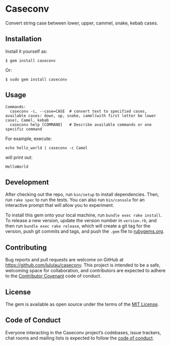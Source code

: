 # Caseconv

Convert string case between lower, upper, cammel, snake, kebab cases.

## Installation

Install it yourself as:

    $ gem install caseconv

Or:

    $ sudo gem install caseconv

## Usage

```
Commands:
  caseconv -c, --case=CASE  # convert text to specified cases, available cases: down, up, snake, camel(with first letter be lower case), Camel, kebab
  caseconv help [COMMAND]   # Describe available commands or one specific command
```

For example, execute:

```
echo hello_world | caseconv -c Camel
```

will print out:

```
HelloWorld
```

## Development

After checking out the repo, run `bin/setup` to install dependencies. Then, run `rake spec` to run the tests. You can also run `bin/console` for an interactive prompt that will allow you to experiment.

To install this gem onto your local machine, run `bundle exec rake install`. To release a new version, update the version number in `version.rb`, and then run `bundle exec rake release`, which will create a git tag for the version, push git commits and tags, and push the `.gem` file to [rubygems.org](https://rubygems.org).

## Contributing

Bug reports and pull requests are welcome on GitHub at https://github.com/lululau/caseconv. This project is intended to be a safe, welcoming space for collaboration, and contributors are expected to adhere to the [Contributor Covenant](http://contributor-covenant.org) code of conduct.

## License

The gem is available as open source under the terms of the [MIT License](https://opensource.org/licenses/MIT).

## Code of Conduct

Everyone interacting in the Caseconv project’s codebases, issue trackers, chat rooms and mailing lists is expected to follow the [code of conduct](https://github.com/lululau/caseconv/blob/master/CODE_OF_CONDUCT.md).

